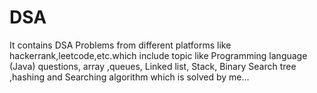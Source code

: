 # DSA
It contains DSA Problems from different platforms like hackerrank,leetcode,etc.which include topic like Programming language (Java)  questions, array ,queues, Linked list, Stack, Binary Search tree ,hashing and Searching algorithm which is solved by me... 
